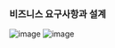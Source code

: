 ### 비즈니스 요구사항과 설계
![image](https://user-images.githubusercontent.com/40969203/103650228-09f13b80-4fa3-11eb-82b7-b029f902adf0.png)
![image](https://user-images.githubusercontent.com/40969203/103650250-12497680-4fa3-11eb-9eb5-fa6eef35ea41.png)
